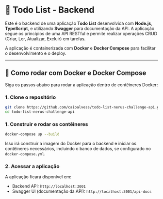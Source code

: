 # 📝 Todo List - Backend

Este é o backend de uma aplicação **Todo List** desenvolvida com **Node.js**, **TypeScript**, e utilizando **Swagger** para documentação da API. A aplicação segue os princípios de uma API RESTful e permite realizar operações CRUD (Criar, Ler, Atualizar, Excluir) em tarefas.

A aplicação é containerizada com **Docker** e **Docker Compose** para facilitar o desenvolvimento e o deploy.

---

## 🐳 Como rodar com Docker e Docker Compose

Siga os passos abaixo para rodar a aplicação dentro de contêineres Docker:

### 1. Clone o repositório

```bash
git clone https://github.com/caioalvess/todo-list-nerus-challenge-api.git
cd todo-list-nerus-challenge-api
```

### 1. Construir e rodar os contêineres

```bash
docker-compose up --build
```

Isso irá construir a imagem do Docker para o backend e iniciar os contêineres necessários, incluindo o banco de dados, se configurado no `docker-compose.yml`.

### 2. Acessar a aplicação

A aplicação ficará disponível em:

- Backend API: `http://localhost:3001`
- Swagger UI (documentação da API): `http://localhost:3001/api-docs`
